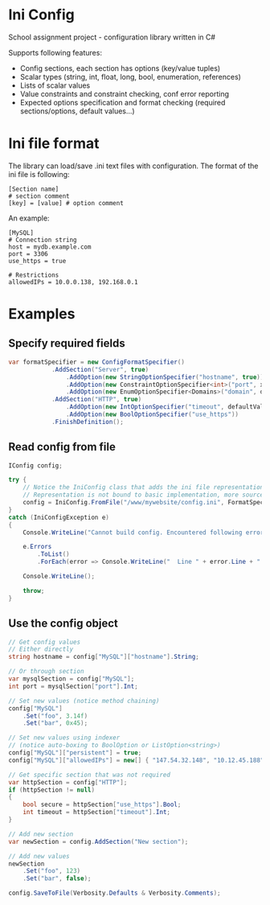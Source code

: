 # Ini Config

School assignment project - configuration library written in C#

Supports following features:
- Config sections, each section has options (key/value tuples)
- Scalar types (string, int, float, long, bool, enumeration, references)
- Lists of scalar values
- Value constraints and constraint checking, conf error reporting
- Expected options specification and format checking (required sections/options, default values...)

# Ini file format

The library can load/save .ini text files with configuration. The format of the ini file is following:
```
[Section name]
# section comment
[key] = [value] # option comment
```
An example:
```
[MySQL]
# Connection string
host = mydb.example.com
port = 3306
use_https = true

# Restrictions
allowedIPs = 10.0.0.138, 192.168.0.1
```

# Examples

## Specify required fields

```c#
var formatSpecifier = new ConfigFormatSpecifier()
			.AddSection("Server", true)
				.AddOption(new StringOptionSpecifier("hostname", true))
				.AddOption(new ConstraintOptionSpecifier<int>("port", x => x > 0 && x < 65536, defaultValue: 3306))
				.AddOption(new EnumOptionSpecifier<Domains>("domain", defaultValue: Domains.Eu))
			.AddSection("HTTP", true)
				.AddOption(new IntOptionSpecifier("timeout", defaultValue: 5000))
				.AddOption(new BoolOptionSpecifier("use_https"))
			.FinishDefinition();
```
## Read config from file

```c#
IConfig config;

try {
	// Notice the IniConfig class that adds the ini file representation
	// Representation is not bound to basic implementation, more sources can be added easily
	config = IniConfig.FromFile("/www/mywebsite/config.ini", FormatSpecifier);
}
catch (IniConfigException e)
{
	Console.WriteLine("Cannot build config. Encountered following errors:");

	e.Errors
		.ToList()
		.ForEach(error => Console.WriteLine("  Line " + error.Line + ": " + error.Message));

	Console.WriteLine();

	throw;
}
```

## Use the config object
```c#
// Get config values
// Either directly
string hostname = config["MySQL"]["hostname"].String;

// Or through section
var mysqlSection = config["MySQL"];
int port = mysqlSection["port"].Int;

// Set new values (notice method chaining)
config["MySQL"]
	.Set("foo", 3.14f)
	.Set("bar", 0x45);

// Set new values using indexer 
// (notice auto-boxing to BoolOption or ListOption<string>)
config["MySQL"]["persistent"] = true;
config["MySQL"]["allowedIPs"] = new[] { "147.54.32.148", "10.12.45.188" };

// Get specific section that was not required
var httpSection = config["HTTP"];
if (httpSection != null)
{
	bool secure = httpSection["use_https"].Bool;
	int timeout = httpSection["timeout"].Int;
}

// Add new section
var newSection = config.AddSection("New section");

// Add new values
newSection
	.Set("foo", 123)
	.Set("bar", false);

config.SaveToFile(Verbosity.Defaults & Verbosity.Comments);
```

